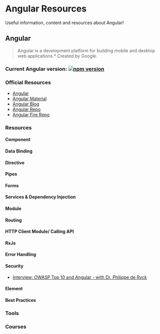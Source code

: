 # Angular Resources

Useful information, content and resources about Angular!

## Angular

> Angular is a development platform for building mobile and desktop web applications.* Created by Google. 
 

### Current Angular version: [![npm version](https://badge.fury.io/js/@angular%2Fcore.svg)](https://badge.fury.io/js/@angular%2Fcore)

### Official Resources
* [Angular](https://angular.io/)
* [Angular Material](https://material.angular.io/)
* [Angular Blog](https://blog.angular.io/)
* [Angular Repo](https://github.com/angular/angular)
* [Angular Fire Repo](https://github.com/angular/angularfire)




### Resources

#### Component

#### Data Binding

#### Directive

#### Pipes

#### Forms

#### Services & Dependency Injection

#### Module

#### Routing

#### HTTP Client Module/ Calling API

#### RxJs

#### Error Handling

#### Security
* [Interview: OWASP Top 10 and Angular - with Dr. Philippe de Ryck](https://www.youtube.com/watch?v=3-_7Sh47BV4)


#### Element

#### Best Practices


### Tools





### Courses
